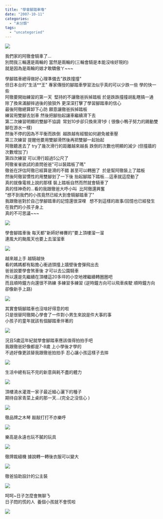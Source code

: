 ```yaml
---
title: "學會腳踏車嚕"
date: "2007-10-11"
categories: 
  - "未分類"
tags: 
  - "uncategoried"
---
```


![](images/1519873039_9b789bfe83.jpg)

我們家的阿徹會騎車了...  
別問我三輪還是兩輪的 當然是兩輪的(三輪會騎是本能沒啥好現的)  
就是因為是兩輪的娘才敢驕傲ㄚ~~~  
  
學腳踏車總得做好心理準備去"跌跌撞撞"  
但日本台的"生活\*\*王" 專家傳授的腳踏車學習法似乎真的可以少跌一些 學的快一些  
阿徹要開始練習的第一天  堅持的不讓徹爸拆掉踏板 於是跌跌撞撞胡亂瞎搞一通   
除了換來滿腳摔過後的狼狽外 更深深打擊了學習腳踏車的信心  
最後阿徹總算卸下心防 願意讓徹爸拆掉踏板   
練習用雙腳去划車 然後把腳抬起讓車繼續滑下去  
第二次練習明顯的雙腳不協調  常划10步卻只換來滑1步 ( 很像小鴨子努力的踢動雙腳在游水一樣)  
然後不停的因為不平衡而跌倒  越跌越有經驗如何避免被車壓  
第三次練習 提醒他要用雙腳滑然後再把雙腳一起抬起  
阿徹聽進去了 try了幾次滑行的距離越來越長 跌倒的次數也明顯的減少 (但撞牆的次數增加了)  
第四次練習 可以滑行超過5公尺了   
阿徹雀雀欲試的直問爸爸"可以裝踏板了嗎"    
徹爸在評估阿徹已經算是滑的不錯 甚至可以轉圈了  於是幫阿徹裝上了踏板  
然後阿徹習慣性的用雙腳划了一下後 抬起腳踏下踏板....這車就這麼動了  
真的就像電視上說的那樣 裝上踏板自然而然就會騎車了  
真的怪神奇的...看的我跟徹爸大呼小叫  比阿徹還興奮  
"想不到我們的小孩竟然已經大到會騎腳踏車了"  
我跟徹爸對於自己學腳踏車的記憶還很深哩   想不到這樣的故事/回憶也已經發生在我們的小孩子身上  
真的不可思議~~~  
  
![](images/1519873039_9b789bfe83.jpg)

學會腳踏車後 每天都"新師好棒賽的"要上頂樓溜一溜  
連風大的颱風天也要上去溜溜車  

![](images/1519868345_34830f5f64.jpg)  
  
越來越上手 越騎越快  
看的媽媽都有點擔心衝過頭撞上牆壁後會彈飛出去  
爸爸說要學會煞車後 才可以去公園騎車  
所以還是先繼續在頂樓這20多坪的小空地裡繼續轉圈圈吧  
而且順時鐘方向還很不熟練 多練習多練習 (逆時鐘方向可以飛車疾駛 順時鐘方向卻像新手上路)  
  
![](images/1520729374_48df9b0750.jpg)  
  
其實會騎腳踏車也沒啥好得意的啦  
只是很替阿徹開心學會了一件對小男生來說是件大事的事  
小孩子的童年就該有個腳踏車伴著的  
  
![](images/1520725358_d264b394b7.jpg)  
  
況且5歲這年紀就學會腳踏車應該值得拍拍手吧  
我跟徹爸好像都是7-8歲 上小學後才學的  
不過好像更該替我跟徹爸拍拍手 忍心讓小孩這樣子去摔  
  
![](images/1519864313_7678190c75.jpg)  
  
生活中總有玩不完的新意與耗不盡的體力  
  
![](images/1520732460_a8b6bb28f3.jpg)  
  
頂樓澆水灌溉一家子最近細心灑下的種子  
期待自家青菜上桌的那一天...(完全之沒信心 )  
  
![](images/1520729036_436ebce4a4.jpg)  
  
徹品牌之木琴 敲敲打打不亦樂呼  
  
![](images/1520721598_2ec0ce383b.jpg)  
  
樂高是永遠也玩不膩的玩具  
  
![](images/1520723024_fe603130c4.jpg)  
  
徹牌裁縫機 據說轉一轉後衣服可以變大  
  
![](images/1520739284_83ef4cf8e8.jpg)  
  
徹爸協助設計的公主裝  
  
![](images/1520736204_5d9efa283c.jpg)  
  
呵呵~日子怎麼會無聊ㄋ  
日子悶的慌的人  養個小孩就不會慌啦  
  
![](images/1519871499_568ccbde62.jpg)
